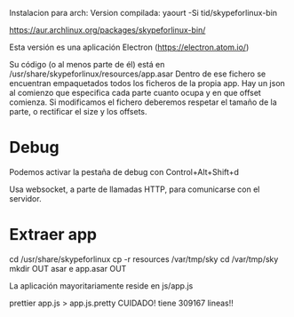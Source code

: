 Instalacion para arch:
Version compilada:
yaourt -Si tid/skypeforlinux-bin

https://aur.archlinux.org/packages/skypeforlinux-bin/

Esta versión es una aplicación Electron (https://electron.atom.io/)

Su código (o al menos parte de él) está en /usr/share/skypeforlinux/resources/app.asar
Dentro de ese fichero se encuentran empaquetados todos los ficheros de la propia app.
Hay un json al comienzo que especifica cada parte cuanto ocupa y en que offset comienza.
Si modificamos el fichero deberemos respetar el tamaño de la parte, o rectificar el size y los offsets.


# Debug
Podemos activar la pestaña de debug con
Control+Alt+Shift+d

Usa websocket, a parte de llamadas HTTP, para comunicarse con el servidor.

# Extraer app
cd /usr/share/skypeforlinux
cp -r resources /var/tmp/sky
cd /var/tmp/sky
mkdir OUT
asar e app.asar OUT

La aplicación mayoritariamente reside en js/app.js

prettier app.js > app.js.pretty
CUIDADO! tiene 309167 lineas!!
